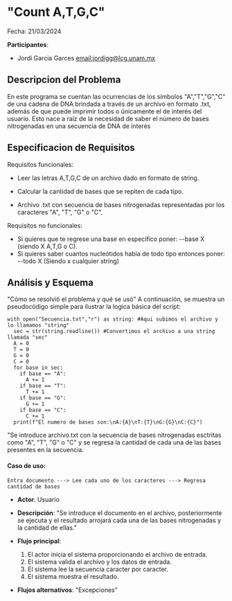 # "Count A,T,G,C"

Fecha: 21/03/2024

**Participantes**:

- Jordi Garcia Garces <email:jordigg@lcg.unam.mx>

## Descripcion del Problema
En este programa se cuentan las ocurrencias de los símbolos "A","T","G","C" de una cadena de DNA brindada a través de un archivo en formato .txt, además de que puede imprimir todos o únicamente el de interés del usuario. Esto nace a raíz de la necesidad de saber el número de bases nitrogenadas en una secuencia de DNA de interés 


## Especificacion de Requisitos
Requisitos funcionales:

- Leer las letras A,T,G,C de un archivo dado en formato de string. 
- Calcular la cantidad de bases que se repiten de cada tipo.

- Archivo .txt con secuencia de bases nitrogenadas representadas por los caracteres "A", "T", "G" o "C".

Requisitos no funcionales:
- Si quieres que te regrese una base en especifico poner: --base X (siendo X A,T,G o C).
- Si quieres saber cuantos nucleótidos había de todo tipo entonces poner: --todo X (Siendo x cualquier string)


## Análisis y Esquema

"Cómo se resolvió el problema y qué se usó"
A continuación, se muestra un pseudocódigo simple para ilustrar la logica básica del script:

```
with open("Secuencia.txt","r") as string: #Aqui subimos el archivo y lo llamamos "string"
  sec = str(string.readline()) #Convertimos el archivo a una string llamada "sec"
  A = 0
  T = 0
  G = 0
  C = 0
  for base in sec:
    if base == "A":
      A += 1
    if base == "T":
      T += 1
    if base == "G":
      G += 1
    if base == "C":
      C += 1
  print(f"El numero de bases son:\nA:{A}\nT:{T}\nG:{G}\nC:{C}")
```

"Se introduce archivo.txt con la secuencia de bases nitrogenadas esctritas como "A", "T", "G" o "C" y se regresa la cantidad de cada una de las bases presentes en la secuencia. 


#### Caso de uso:

```
Entra documento ---> Lee cada uno de los caracteres ---> Regresa cantidad de bases

```

- **Actor**: Usuario
- **Descripción**: "Se introduce el documento en el archivo, posteriormente se ejecuta y el resultado arrojará cada una de las bases nitrogenadas y la cantidad de ellas."
- **Flujo principal**:

	1. El actor inicia el sistema proporcionando el archivo de entrada.
	2. El sistema valida el archivo y los datos de entrada.
	3. El sistema lee la secuencia caracter por caracter. 
	4. El sistema muestra el resultado.
	
- **Flujos alternativos**: "Excepciones"

                

